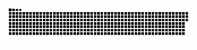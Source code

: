 <picture>
  <source media="(prefers-color-scheme: dark)" srcset="https://raw.githubusercontent.com/7Pawns/7Pawns/output/github-contribution-grid-snake-dark.svg">
  <source media="(prefers-color-scheme: light)" srcset="https://raw.githubusercontent.com/7Pawns/7Pawns/output/github-contribution-grid-snake.svg">
  <img alt="github contribution grid snake animation" src="https://raw.githubusercontent.com/7Pawns/7Pawns/output/github-contribution-grid-snake.svg">
</picture>
